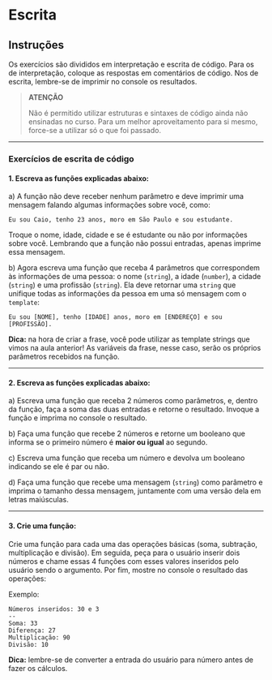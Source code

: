 
# Escrita

## Instruções

Os exercícios são divididos em interpretação e escrita de código. Para os de interpretação, coloque as respostas em comentários de código. Nos de escrita, lembre-se de imprimir no console os resultados.

> **ATENÇÃO**
> 
> Não é permitido utilizar estruturas e sintaxes de código ainda não ensinadas no curso. Para um melhor aproveitamento para si mesmo, force-se a utilizar só o que foi passado.

---

### Exercícios de escrita de código

#### 1. Escreva as funções explicadas abaixo:

a) A função não deve receber nenhum parâmetro e deve imprimir uma mensagem falando algumas informações sobre você, como:

`Eu sou Caio, tenho 23 anos, moro em São Paulo e sou estudante.`

Troque o nome, idade, cidade e se é estudante ou não por informações sobre você. Lembrando que a função não possui entradas, apenas imprime essa mensagem.

b)  Agora escreva uma função que receba 4 parâmetros que correspondem às informações de uma pessoa: o nome (`string`), a idade (`number`), a cidade (`string`) e uma profissão (`string`). Ela deve retornar uma `string` que unifique todas as informações da pessoa em uma só mensagem com o `template`:

`Eu sou [NOME], tenho [IDADE] anos, moro em [ENDEREÇO] e sou [PROFISSÃO].`

**Dica:** na hora de criar a frase, você pode utilizar as template strings que vimos na aula anterior! As variáveis da frase, nesse caso, serão os próprios parâmetros recebidos na função.

---

#### 2. Escreva as funções explicadas abaixo:

a) Escreva uma função que receba 2 números como parâmetros, e, dentro da função, faça a soma das duas entradas e retorne o resultado. Invoque a função e imprima no console o resultado.

b) Faça uma função que recebe 2 números e retorne um booleano que informa se o primeiro número é **maior ou igual** ao segundo.

c) Escreva uma função que receba um número e devolva um booleano indicando se ele é par ou não.

d) Faça uma função que recebe uma mensagem (`string`) como parâmetro e imprima o tamanho dessa mensagem, juntamente com uma versão dela em letras maiúsculas.

---

#### 3. Crie uma função:

Crie uma função para cada uma das operações básicas (soma, subtração, multiplicação e divisão). Em seguida, peça para o usuário inserir dois números e chame essas 4 funções com esses valores inseridos pelo usuário sendo o argumento. Por fim, mostre no console o resultado das operações:

Exemplo:
```
Números inseridos: 30 e 3
--
Soma: 33
Diferença: 27
Multiplicação: 90
Divisão: 10
```

**Dica:** lembre-se de converter a entrada do usuário para número antes de fazer os cálculos.
